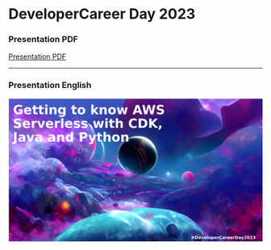 # DeveloperCareer Day 2023

### Presentation PDF

[Presentation PDF](https://github.com/weder96/developerCareerDay2023/blob/main/finalPresentationEnglish/DeveloperCareer%20Day_2023_Presentation_Final.pdf)


---------------------------------------------------------------------------------------------

### Presentation English

![Title Presentation EnUs](https://github.com/weder96/developerCareerDay2023/blob/main/assets/titleEnUs2.png)

